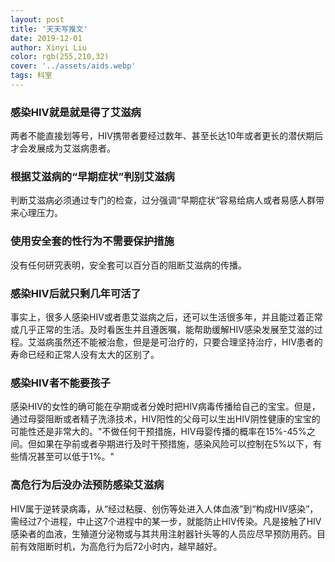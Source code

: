 ```yaml
---
layout: post
title: '天天写推文'
date: 2019-12-01
author: Xinyi Liu
color: rgb(255,210,32)
cover: '../assets/aids.webp'
tags: 科室
---
```


<!-- > Transform your plain text into static websites and blogs. -->

<!-- # 感染HIV就是就是得了艾滋病 -->

### 感染HIV就是就是得了艾滋病

两者不能直接划等号，HIV携带者要经过数年、甚至长达10年或者更长的潜伏期后才会发展成为艾滋病患者。

### 根据艾滋病的“早期症状”判别艾滋病

判断艾滋病必须通过专门的检查，过分强调“早期症状“容易给病人或者易感人群带来心理压力。

### 使用安全套的性行为不需要保护措施

没有任何研究表明，安全套可以百分百的阻断艾滋病的传播。

### 感染HIV后就只剩几年可活了

事实上，很多人感染HIV或者患艾滋病之后，还可以生活很多年，并且能过着正常或几乎正常的生活。及时看医生并且遵医嘱，能帮助缓解HIV感染发展至艾滋的过程。艾滋病虽然还不能被治愈，但是是可治疗的，只要合理坚持治疗，HIV患者的寿命已经和正常人没有太大的区别了。

### 感染HIV者不能要孩子

感染HIV的女性的确可能在孕期或者分娩时把HIV病毒传播给自己的宝宝。但是，通过母婴阻断或者精子洗涤技术，HIV阳性的父母可以生出HIV阴性健康的宝宝的可能性还是非常大的。"不做任何干预措施，HIV母婴传播的概率在15%-45%之间。但如果在孕前或者孕期进行及时干预措施，感染风险可以控制在5%以下，有些情况甚至可以低于1%。"

### 高危行为后没办法预防感染艾滋病

HIV属于逆转录病毒，从“经过粘膜、创伤等处进入人体血液”到“构成HIV感染”，需经过7个进程，中止这7个进程中的某一步，就能防止HIV传染。凡是接触了HIV感染者的血液，生殖道分泌物或与其共用注射器针头等的人员应尽早预防用药。目前有效阻断时机，为高危行为后72小时内，越早越好。
